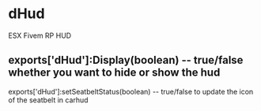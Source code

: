 # dHud
ESX Fivem RP HUD


exports['dHud']:Display(boolean) -- true/false whether you want to hide or show the hud
-----------------------------------------------------------------------------------------


exports['dHud']:setSeatbeltStatus(boolean) -- true/false to update the icon of the seatbelt in carhud
